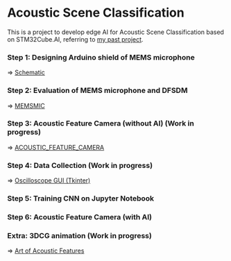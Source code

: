 # Acoustic Scene Classification

This is a project to develop edge AI for Acoustic Scene Classification based on STM32Cube.AI, referring to [my past project](https://github.com/araobp/acoustic-features).

### Step 1: Designing Arduino shield of MEMS microphone

=> [Schematic](STM32/kicad/AcousticFeatureCamera)

### Step 2: Evaluation of MEMS microphone and DFSDM

=> [MEMSMIC](STM32/MEMSMIC.md)

### Step 3: Acoustic Feature Camera (without AI) (Work in progress)

=> [ACOUSTIC_FEATURE_CAMERA](STM32/ACOUSTIC_FEATURE_CAMERA.md)

### Step 4: Data Collection (Work in progress)

=> [Oscilloscope GUI (Tkinter)](python/OscilloscopeGUI)

### Step 5: Training CNN on Jupyter Notebook

### Step 6: Acoustic Feature Camera (with AI)

### Extra: 3DCG animation (Work in progress)

=> [Art of Acoustic Features](blender/AcousticSceneClassification/ART.md)

